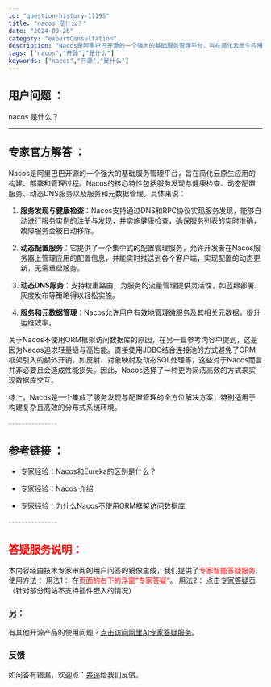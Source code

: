 ```yaml
---
id: "question-history-11195"
title: "nacos 是什么？"
date: "2024-09-26"
category: "expertConsultation"
description: "Nacos是阿里巴巴开源的一个强大的基础服务管理平台，旨在简化云原生应用的构建、部署和管理过程。Nacos的核心特性包括服务发现与健康检查、动态配置服务、动态DNS服务以及服务和元数据管理。具体来说：1. **服务发现与健康检查**：Nacos支持通过DNS和RPC协议实现服务发现，能够自动进行服务"
tags: ["nacos","开源","是什么"]
keywords: ["nacos","开源","是什么"]
---
```


## 用户问题 ： 
 nacos 是什么？  

---------------
## 专家官方解答 ：

Nacos是阿里巴巴开源的一个强大的基础服务管理平台，旨在简化云原生应用的构建、部署和管理过程。Nacos的核心特性包括服务发现与健康检查、动态配置服务、动态DNS服务以及服务和元数据管理。具体来说：

1. **服务发现与健康检查**：Nacos支持通过DNS和RPC协议实现服务发现，能够自动进行服务实例的注册与发现，并实施健康检查，确保服务列表的实时准确，故障服务会被自动移除。

2. **动态配置服务**：它提供了一个集中式的配置管理服务，允许开发者在Nacos服务器上管理应用的配置信息，并能实时推送到各个客户端，实现配置的动态更新，无需重启服务。

3. **动态DNS服务**：支持权重路由，为服务的流量管理提供灵活性，如蓝绿部署、灰度发布等策略得以轻松实施。

4. **服务和元数据管理**：Nacos允许用户有效地管理微服务及其相关元数据，提升运维效率。

关于Nacos不使用ORM框架访问数据库的原因，在另一篇参考内容中提到，这是因为Nacos追求轻量级与高性能。直接使用JDBC结合连接池的方式避免了ORM框架引入的额外开销，如反射、对象映射及动态SQL处理等，这些对于Nacos而言并非必要且会造成性能损失。因此，Nacos选择了一种更为简洁高效的方式来实现数据库交互。

综上，Nacos是一个集成了服务发现与配置管理的全方位解决方案，特别适用于构建复杂且高效的分布式系统环境。


<font color="#949494">---------------</font> 


## 参考链接 ：

* 专家经验：Nacos和Eureka的区别是什么？ 
 
 * 专家经验：Nacos 介绍 
 
 * 专家经验：为什么Nacos不使用ORM框架访问数据库 


 <font color="#949494">---------------</font> 
 


## <font color="#FF0000">答疑服务说明：</font> 

本内容经由技术专家审阅的用户问答的镜像生成，我们提供了<font color="#FF0000">专家智能答疑服务</font>,使用方法：
用法1： 在<font color="#FF0000">页面的右下的浮窗”专家答疑“</font>。
用法2： 点击[专家答疑页](https://answer.opensource.alibaba.com/docs/intro)（针对部分网站不支持插件嵌入的情况）
### 另：


有其他开源产品的使用问题？[点击访问阿里AI专家答疑服务](https://answer.opensource.alibaba.com/docs/intro)。
### 反馈
如问答有错漏，欢迎点：[差评](https://ai.nacos.io/user/feedbackByEnhancerGradePOJOID?enhancerGradePOJOId=13734)给我们反馈。
